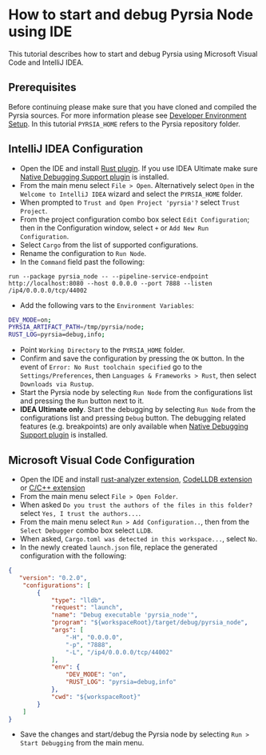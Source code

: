 # How to start and debug Pyrsia Node using IDE

This tutorial describes how to start and debug Pyrsia using Microsoft Visual Code and IntelliJ IDEA.

## Prerequisites

Before continuing please make sure that you have cloned and compiled the Pyrsia sources. For more information please see [Developer Environment Setup](../get_involved/local_dev_setup.md). In this tutorial `PYRSIA_HOME` refers to the Pyrsia repository folder.

## IntelliJ IDEA Configuration

- Open the IDE and install [Rust plugin](https://www.jetbrains.com/rust/). If you use IDEA Ultimate make sure [Native Debugging Support plugin](https://plugins.jetbrains.com/plugin/12775-native-debugging-support) is installed.
- From the main menu select `File > Open`. Alternatively select `Open` in the `Welcome to IntelliJ IDEA` wizard and select the `PYRSIA_HOME` folder.
- When prompted to `Trust and Open Project 'pyrsia'?` select `Trust Project`.
- From the project configuration combo box select `Edit Configuration`; then in the Configuration window, select `+` or `Add New Run Configuration`.
- Select `Cargo` from the list of supported configurations.
- Rename the configuration to `Run Node`.
- In the `Command` field past the following:

`run --package pyrsia_node -- --pipeline-service-endpoint http://localhost:8080 --host 0.0.0.0 --port 7888 --listen /ip4/0.0.0.0/tcp/44002`

- Add the following vars to the `Environment Variables`:

```sh
DEV_MODE=on;
PYRSIA_ARTIFACT_PATH=/tmp/pyrsia/node;
RUST_LOG=pyrsia=debug,info;
```

- Point `Working Directory` to the `PYRSIA_HOME` folder.
- Confirm and save the configuration by pressing the `OK` button. In the event of `Error: No Rust toolchain specified` go to the `Settings/Preferences`, then `Languages & Frameworks > Rust`, then select `Downloads via Rustup`.
- Start the Pyrsia node by selecting `Run Node` from the configurations list and pressing the `Run` button next to it.
- **IDEA Ultimate only**. Start the debugging by selecting `Run Node` from the configurations list and pressing `Debug` button. The debugging related features (e.g. breakpoints) are only available when [Native Debugging Support plugin](https://plugins.jetbrains.com/plugin/12775-native-debugging-support) is installed.

## Microsoft Visual Code Configuration

- Open the IDE and install [rust-analyzer extension](https://marketplace.visualstudio.com/items?itemName=rust-lang.rust-analyzer), [CodeLLDB extension](https://marketplace.visualstudio.com/items?itemName=vadimcn.vscode-lldb) or [C/C++ extension](https://marketplace.visualstudio.com/items?itemName=ms-vscode.cpptools)
- From the main menu select `File > Open Folder`.
- When asked `Do you trust the authors of the files in this folder?` select `Yes, I trust the authors...`.
- From the main menu select `Run > Add Configuration..`, then from the `Select Debugger` combo box select `LLDB`.
- When asked, `Cargo.toml was detected in this workspace...`, select `No`.
- In the newly created `launch.json` file, replace the generated configuration with the following:

```json
{
   "version": "0.2.0",
    "configurations": [
        {
            "type": "lldb",
            "request": "launch",
            "name": "Debug executable 'pyrsia_node'",
            "program": "${workspaceRoot}/target/debug/pyrsia_node",
            "args": [
                "-H", "0.0.0.0",
                "-p", "7888",
                "-L", "/ip4/0.0.0.0/tcp/44002"
            ],
            "env": {
                "DEV_MODE": "on",
                "RUST_LOG": "pyrsia=debug,info"
            },
            "cwd": "${workspaceRoot}"
        }
    ]
}
```

- Save the changes and start/debug the Pyrsia node by selecting `Run > Start Debugging` from the main menu.
